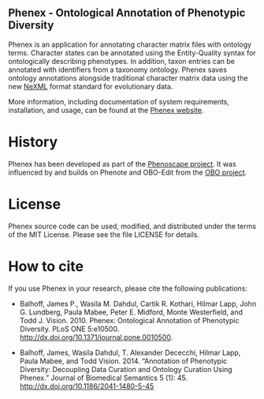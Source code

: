 Phenex - Ontological Annotation of Phenotypic Diversity
------

Phenex is an application for annotating character matrix files with ontology terms. Character states can be annotated using the Entity-Quality syntax for ontologically describing phenotypes. In addition, taxon entries can be annotated with identifiers from a taxonomy ontology. Phenex saves ontology annotations alongside traditional character matrix data using the new [NeXML] format standard for evolutionary data.

More information, including documentation of system requirements, installation, and usage, can be found at the [Phenex website].

History
=======

Phenex has been developed as part of the [Phenoscape project]. It was influenced by and builds on Phenote and OBO-Edit from the [OBO project].

License
=======

Phenex source code can be used, modified, and distributed under the terms of the MIT License. Please see the file LICENSE for details.

How to cite
===========

If you use Phenex in your research, please cite the following publications: 

* Balhoff, James P., Wasila M. Dahdul, Cartik R. Kothari, Hilmar Lapp, John G. Lundberg, Paula Mabee, Peter E. Midford, Monte Westerfield, and Todd J. Vision. 2010. Phenex: Ontological Annotation of Phenotypic Diversity. PLoS ONE 5:e10500. http://dx.doi.org/10.1371/journal.pone.0010500.

* Balhoff, James, Wasila Dahdul, T. Alexander Dececchi, Hilmar Lapp, Paula Mabee, and Todd Vision. 2014. “Annotation of Phenotypic Diversity: Decoupling Data Curation and Ontology Curation Using Phenex.” Journal of Biomedical Semantics 5 (1): 45. http://dx.doi.org/10.1186/2041-1480-5-45

[NeXML]: http://www.nexml.org
[Phenex website]: http://phenoscape.org/wiki/Phenex
[Phenoscape project]: http://phenoscape.org
[OBO project]: https://sourceforge.net/projects/obo/
[Scala Build Tool]: http://www.scala-sbt.org
